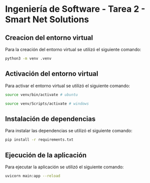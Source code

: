 # Ingeniería de Software - Tarea 2 - Smart Net Solutions

## Creacion del entorno virtual

Para la creación del entorno virtual se utilizó el siguiente comando:

```bash
python3 -m venv .venv
```

## Activación del entorno virtual

Para activar el entorno virtual se utilizó el siguiente comando:

```bash
source venv/bin/activate # ubuntu
```
```bash	
source venv/Scripts/activate # windows
```

## Instalación de dependencias

Para instalar las dependencias se utilizó el siguiente comando:

```bash
pip install -r requirements.txt
```

## Ejecución de la aplicación

Para ejecutar la aplicación se utilizó el siguiente comando:

```bash
uvicorn main:app --reload
```

